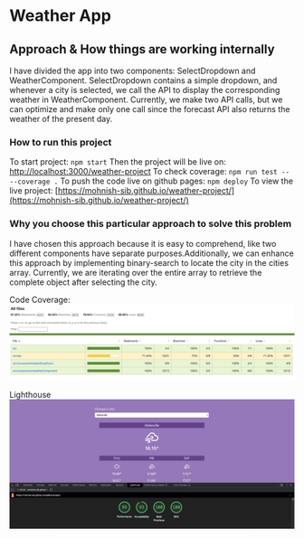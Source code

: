 # Weather App

## Approach & How things are working internally

I have divided the app into two components: SelectDropdown and WeatherComponent. SelectDropdown contains a simple dropdown, and whenever a city is selected, we call the API to display the corresponding weather in WeatherComponent. Currently, we make two API calls, but we can optimize and make only one call since the forecast API also returns the weather of the present day.

### How to run this project

To start project: `npm start`
Then the project will be live on: [http://localhost:3000/weather-project](http://localhost:3000/weather-project)
To check coverage: `npm run test -- --coverage .`
To push the code live on github pages: `npm deploy`
To view the live project: [https://mohnish-sib.github.io/weather-project/](https://mohnish-sib.github.io/weather-project/)

### Why you choose this particular approach to solve this problem

I have chosen this approach because it is easy to comprehend, like two different components have separate purposes.Additionally, we can enhance this approach by implementing binary-search to locate the city in the cities array. Currently, we are iterating over the entire array to retrieve the complete object after selecting the city.

Code Coverage:
![code Coverage](coverage.png)

Lighthouse
![lighthouse](lighthouse.png)
